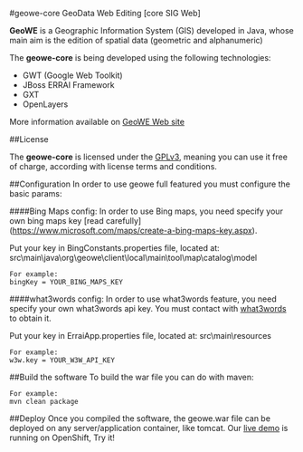 #geowe-core
GeoData Web Editing [core SIG Web]

**GeoWE** is a Geographic Information System (GIS) developed in Java, whose main aim is the edition of spatial data (geometric and alphanumeric)

The **geowe-core** is being developed using the following technologies:
- GWT (Google Web Toolkit)
- JBoss ERRAI Framework
- GXT
- OpenLayers

More information available on [GeoWE Web site](http://geowe.org/)

##License

The **geowe-core** is licensed under the [GPLv3](https://www.gnu.org/licenses/gpl-3.0.html), meaning you can use it free of charge, according with license terms and conditions.

##Configuration
In order to use geowe full featured you must configure the basic params:

####Bing Maps config:
In order to use Bing maps, you need specify your own bing maps key [read carefully] (https://www.microsoft.com/maps/create-a-bing-maps-key.aspx).

Put your key in BingConstants.properties file, located at: src\main\java\org\geowe\client\local\main\tool\map\catalog\model

	For example:
	bingKey = YOUR_BING_MAPS_KEY

####what3words config:
In order to use what3words feature, you need specify your own what3words api key. You must contact with [what3words](http://what3words.com) to obtain it.

Put your key in ErraiApp.properties file, located at: src\main\resources

	For example:
	w3w.key = YOUR_W3W_API_KEY
	
##Build the software
To build the war file you can do with maven:

	For example:
	mvn clean package

##Deploy
Once you compiled the software, the geowe.war file can be deployed on any server/application container, like tomcat. Our [live demo](http://map.geowe.org) is running on OpenShift, Try it!
